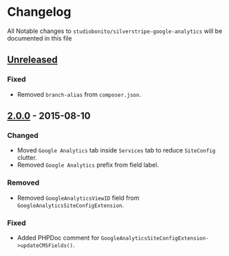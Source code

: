 # Changelog

All Notable changes to `studiobonito/silverstripe-google-analytics` will be documented in this file

## [Unreleased]
### Fixed
- Removed `branch-alias` from `composer.json`.

## [2.0.0] - 2015-08-10
### Changed
- Moved `Google Analytics` tab inside `Services` tab to reduce `SiteConfig` clutter.
- Removed `Google Analytics` prefix from field label.

### Removed
- Removed `GoogleAnalyticsViewID` field from `GoogleAnalyticsSiteConfigExtension`.

### Fixed
- Added PHPDoc comment for `GoogleAnalyticsSiteConfigExtension->updateCMSFields()`.

[Unreleased]: https://github.com/studiobonito/silverstripe-google-analytics/compare/2.0.0...HEAD
[2.0.0]: https://github.com/studiobonito/silverstripe-google-analytics/compare/1.0.0...2.0.0
